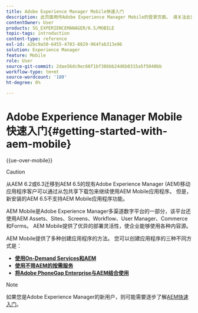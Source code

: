 ```yaml
---
title: Adobe Experience Manager Mobile快速入门
description: 此页面用作Adobe Experience Manager Mobile的登录页面。 请关注此页面，作为起点，以便您了解创建应用程序的三种不同方法。
contentOwner: User
products: SG_EXPERIENCEMANAGER/6.5/MOBILE
topic-tags: introduction
content-type: reference
exl-id: a2bc9a50-6455-4703-8829-964fab313e96
solution: Experience Manager
feature: Mobile
role: User
source-git-commit: 2dae56dc9ec66f1bf36bbb24d6b0315a5f5040bb
workflow-type: tm+mt
source-wordcount: '180'
ht-degree: 0%

---
```


# Adobe Experience Manager Mobile快速入门{#getting-started-with-aem-mobile}

{{ue-over-mobile}}

>[!CAUTION]
>
>从AEM 6.2或6.3迁移到AEM 6.5的现有Adobe Experience Manager (AEM)移动应用程序客户可以通过从包共享下载包来继续使用AEM Mobile应用程序。 但是，新安装的AEM 6.5不支持AEM Mobile应用程序功能。

AEM Mobile是Adobe Experience Manager多渠道数字平台的一部分，该平台还使用AEM Assets、Sites、Screens、Workflow、User Manager、Commerce和Forms。 AEM Mobile提供了优异的部署灵活性，使企业能够使用各种内容源。

AEM Mobile提供了多种创建应用程序的方法。 您可以创建应用程序的三种不同方式是：

* **[使用On-Demand Services和AEM](/help/mobile/getting-started-aem-mobile-on-demand.md)**
* **[使用不带AEM的按需服务](https://helpx.adobe.com/cn/digital-publishing-solution/help/aem-mobile-end-of-life-faq.html)**
* **[将Adobe PhoneGap Enterprise与AEM结合使用](/help/mobile/getting-started-aem-mobile-phonegap.md)**

>[!NOTE]
>
>如果您是Adobe Experience Manager的新用户，则可能需要逐步了解[AEM快速入门](/help/sites-deploying/deploy.md)。
